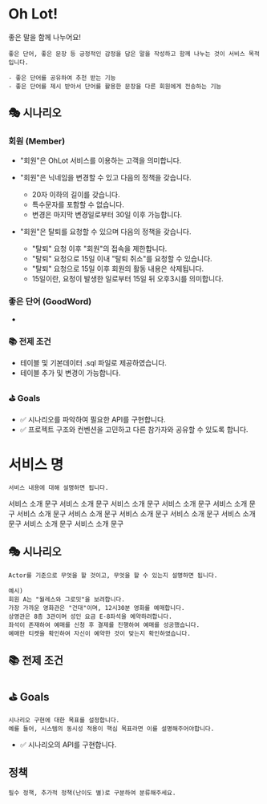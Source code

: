 # Oh Lot!

좋은 말을 함께 나누어요!

```
좋은 단어, 좋은 문장 등 긍정적인 감정을 담은 말을 작성하고 함께 나누는 것이 서비스 목적입니다.

- 좋은 단어를 공유하여 추천 받는 기능
- 좋은 단어를 제시 받아서 단어를 활용한 문장을 다른 회원에게 전송하는 기능
```
## 🎭 시나리오

### 회원 (Member)
- "회원"은 OhLot 서비스를 이용하는 고객을 의미합니다.
- "회원"은 닉네임을 변경할 수 있고 다음의 정책을 갖습니다.
  - 20자 이하의 길이를 갖습니다.
  - 특수문자를 포함할 수 없습니다.
  - 변경은 마지막 변경일로부터 30일 이후 가능합니다.
 
- "회원"은 탈퇴를 요청할 수 있으며 다음의 정책을 갖습니다.
  - "탈퇴" 요청 이후 "회원"의 접속을 제한합니다.
  - "탈퇴" 요청으로 15일 이내 "탈퇴 취소"를 요청할 수 있습니다.
  - "탈퇴" 요청으로 15일 이후 회원의 활동 내용은 삭제됩니다.
  - 15일이란, 요청이 발생한 일로부터 15일 뒤 오후3시를 의미합니다.

### 좋은 단어 (GoodWord)
 - 



### 📚 전제 조건
- 테이블 및 기본데이터 .sql 파일로 제공하였습니다.
- 테이블 추가 및 변경이 가능합니다.

### ⛳ Goals
- ✅ 시나리오를 파악하여 필요한 API를 구현합니다.
- ✅ 프로젝트 구조와 컨벤션을 고민하고 다른 참가자와 공유할 수 있도록 합니다.







# 서비스 명
```
서비스 내용에 대해 설명하면 됩니다.
```

서비스 소개 문구 서비스 소개 문구 서비스 소개 문구 서비스 소개 문구 서비스 소개 문구 서비스 소개 문구 
서비스 소개 문구 서비스 소개 문구 서비스 소개 문구 서비스 소개 문구 서비스 소개 문구 서비스 소개 문구 

## 🎭 시나리오
```
Actor를 기준으로 무엇을 할 것이고, 무엇을 할 수 있는지 설명하면 됩니다.

예시)
회원 A는 "월레스와 그로밋"을 보려합니다.
가장 가까운 영화관은 "건대"이며, 12시30분 영화를 예매합니다.
상영관은 8층 3관이며 성인 요금 E-8좌석을 예약하려합니다.
좌석이 존재하여 예매를 신청 후 결제를 진행하여 예매를 성공했습니다.
예매한 티켓을 확인하여 자신이 예약한 것이 맞는지 확인하였습니다.
```


## 📚 전제 조건

## ⛳ Goals
```text
시나리오 구현에 대한 목표를 설정합니다.
예를 들어, 시스템의 동시성 적용이 핵심 목표라면 이를 설명해주어야합니다.
```
- ✅ 시나리오의 API를 구현합니다.

## 정책
```text
필수 정책, 추가적 정책(난이도 별)로 구분하여 분류해주세요.
```

